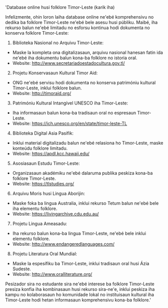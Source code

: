 'Database online husi folklore Timor-Leste (karik iha)

Infelizmente, ohin loron laiha database online ne'ebé komprehensivu no dedika ba folklore Timor-Leste ne'ebé bele asesu husi públiku. Maibé, iha rekurso balun ne'ebé limitadu no esforsu kontinua hodi dokumenta no konserva folklore Timor-Leste:

1. Biblioteka Nasional no Arquivu Timor-Leste:
- Maske la kompleta ona digitalizasaun, arquivu nasional hanesan fatin ida ne'ebé iha dokumentu balun kona-ba folklore no istoria oral.
- Website: http://www.secretariadoestadocultura.gov.tl/

2. Projetu Konservasaun Kultural Timor Aid:
- ONG ne'ebé servisu hodi dokumenta no konserva patrimóniu kultural Timor-Leste, inklui folklore balun.
- Website: http://timoraid.org/

3. Patrimóniu Kultural Intangível UNESCO iha Timor-Leste:
- Iha informasaun balun kona-ba tradisaun oral no espresaun Timor-Leste.
- Website: https://ich.unesco.org/en/state/timor-leste-TL

4. Biblioteka Digital Asia Pasifik:
- Inklui material digitalizadu balun ne'ebé relasiona ho Timor-Leste, maske konteúdu folklore limitadu.
- Website: https://apdl.kcc.hawaii.edu/

5. Asosiasaun Estudu Timor-Leste:
- Organizasaun akadémiku ne'ebé dalaruma publika peskiza kona-ba folklore Timor-Leste.
- Website: https://tlstudies.org/

6. Arquivu Moris husi Lingua Aborijin:
- Maske foka ba lingua Australia, inklui rekurso Tetum balun ne'ebé bele iha elementu folklore.
- Website: https://livingarchive.cdu.edu.au/

7. Projetu Lingua Ameasadu:
- Iha rekurso balun kona-ba lingua Timor-Leste, ne'ebé bele inklui elementu folklore.
- Website: http://www.endangeredlanguages.com/

8. Projetu Literatura Oral Mundial:
- Maske la espesífiku ba Timor-Leste, inklui tradisaun oral husi Ázia Sudeste.
- Website: http://www.oralliterature.org/

Pesizador sira no estudante sira ne'ebé interese ba folklore Timor-Leste presiza konfia iha kombinasaun husi rekurso sira-ne'e, inklui peskiza iha kampu no kolaborasaun ho komunidade lokal no instituisaun kultural iha Timor-Leste hodi hetan informasaun komprehensivu kona-ba folklore.'